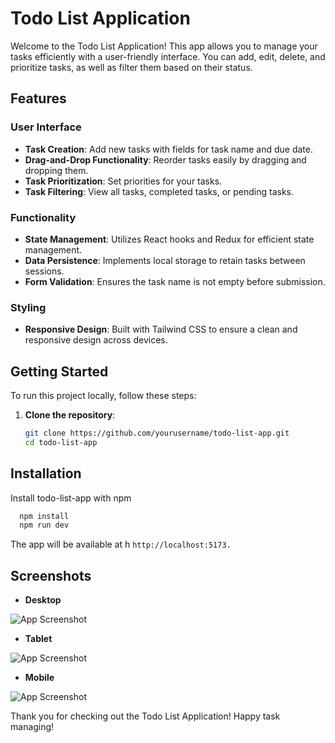# Todo List Application

Welcome to the Todo List Application! This app allows you to manage your tasks efficiently with a user-friendly interface. You can add, edit, delete, and prioritize tasks, as well as filter them based on their status.

## Features

### User Interface
- **Task Creation**: Add new tasks with fields for task name and due date.
- **Drag-and-Drop Functionality**: Reorder tasks easily by dragging and dropping them.
- **Task Prioritization**: Set priorities for your tasks.
- **Task Filtering**: View all tasks, completed tasks, or pending tasks.

### Functionality
- **State Management**: Utilizes React hooks and Redux for efficient state management.
- **Data Persistence**: Implements local storage to retain tasks between sessions.
- **Form Validation**: Ensures the task name is not empty before submission.

### Styling
- **Responsive Design**: Built with Tailwind CSS to ensure a clean and responsive design across devices.

## Getting Started

To run this project locally, follow these steps:

1. **Clone the repository**:
   ```bash
   git clone https://github.com/yourusername/todo-list-app.git
   cd todo-list-app

## Installation

Install todo-list-app with npm

```bash
  npm install
  npm run dev
```

The app will be available at h `http://localhost:5173.`


    
## Screenshots
- **Desktop** 

![App Screenshot](https://adytechnologies.com/wp-content/uploads/2024/10/Screenshot-2024-10-29-004342.png)

- **Tablet** 

![App Screenshot](https://adytechnologies.com/wp-content/uploads/2024/10/Screenshot-2024-10-29-004430.png)

- **Mobile** 

![App Screenshot](https://adytechnologies.com/wp-content/uploads/2024/10/Screenshot-2024-10-29-004504.png)

Thank you for checking out the Todo List Application! Happy task managing!